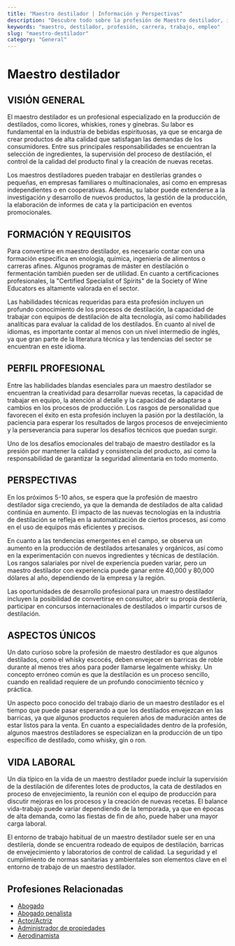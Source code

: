 ```yaml
---
title: "Maestro destilador | Información y Perspectivas"
description: "Descubre todo sobre la profesión de Maestro destilador, incluyendo responsabilidades, requisitos y oportunidades."
keywords: "maestro, destilador, profesión, carrera, trabajo, empleo"
slug: "maestro-destilador"
category: "General"
---
```


# Maestro destilador

## VISIÓN GENERAL

El maestro destilador es un profesional especializado en la producción de destilados, como licores, whiskies, rones y ginebras. Su labor es fundamental en la industria de bebidas espirituosas, ya que se encarga de crear productos de alta calidad que satisfagan las demandas de los consumidores. Entre sus principales responsabilidades se encuentran la selección de ingredientes, la supervisión del proceso de destilación, el control de la calidad del producto final y la creación de nuevas recetas. 

Los maestros destiladores pueden trabajar en destilerías grandes o pequeñas, en empresas familiares o multinacionales, así como en empresas independientes o en cooperativas. Además, su labor puede extenderse a la investigación y desarrollo de nuevos productos, la gestión de la producción, la elaboración de informes de cata y la participación en eventos promocionales.

## FORMACIÓN Y REQUISITOS

Para convertirse en maestro destilador, es necesario contar con una formación específica en enología, química, ingeniería de alimentos o carreras afines. Algunos programas de máster en destilación o fermentación también pueden ser de utilidad. En cuanto a certificaciones profesionales, la "Certified Specialist of Spirits" de la Society of Wine Educators es altamente valorada en el sector.

Las habilidades técnicas requeridas para esta profesión incluyen un profundo conocimiento de los procesos de destilación, la capacidad de trabajar con equipos de destilación de alta tecnología, así como habilidades analíticas para evaluar la calidad de los destilados. En cuanto al nivel de idiomas, es importante contar al menos con un nivel intermedio de inglés, ya que gran parte de la literatura técnica y las tendencias del sector se encuentran en este idioma.

## PERFIL PROFESIONAL

Entre las habilidades blandas esenciales para un maestro destilador se encuentran la creatividad para desarrollar nuevas recetas, la capacidad de trabajar en equipo, la atención al detalle y la capacidad de adaptarse a cambios en los procesos de producción. Los rasgos de personalidad que favorecen el éxito en esta profesión incluyen la pasión por la destilación, la paciencia para esperar los resultados de largos procesos de envejecimiento y la perseverancia para superar los desafíos técnicos que puedan surgir.

Uno de los desafíos emocionales del trabajo de maestro destilador es la presión por mantener la calidad y consistencia del producto, así como la responsabilidad de garantizar la seguridad alimentaria en todo momento.

## PERSPECTIVAS

En los próximos 5-10 años, se espera que la profesión de maestro destilador siga creciendo, ya que la demanda de destilados de alta calidad continúa en aumento. El impacto de las nuevas tecnologías en la industria de destilación se refleja en la automatización de ciertos procesos, así como en el uso de equipos más eficientes y precisos.

En cuanto a las tendencias emergentes en el campo, se observa un aumento en la producción de destilados artesanales y orgánicos, así como en la experimentación con nuevos ingredientes y técnicas de destilación. Los rangos salariales por nivel de experiencia pueden variar, pero un maestro destilador con experiencia puede ganar entre 40,000 y 80,000 dólares al año, dependiendo de la empresa y la región.

Las oportunidades de desarrollo profesional para un maestro destilador incluyen la posibilidad de convertirse en consultor, abrir su propia destilería, participar en concursos internacionales de destilados o impartir cursos de destilación.

## ASPECTOS ÚNICOS

Un dato curioso sobre la profesión de maestro destilador es que algunos destilados, como el whisky escocés, deben envejecer en barricas de roble durante al menos tres años para poder llamarse legalmente whisky. Un concepto erróneo común es que la destilación es un proceso sencillo, cuando en realidad requiere de un profundo conocimiento técnico y práctica.

Un aspecto poco conocido del trabajo diario de un maestro destilador es el tiempo que puede pasar esperando a que los destilados envejezcan en las barricas, ya que algunos productos requieren años de maduración antes de estar listos para la venta. En cuanto a especialidades dentro de la profesión, algunos maestros destiladores se especializan en la producción de un tipo específico de destilado, como whisky, gin o ron.

## VIDA LABORAL

Un día típico en la vida de un maestro destilador puede incluir la supervisión de la destilación de diferentes lotes de productos, la cata de destilados en proceso de envejecimiento, la reunión con el equipo de producción para discutir mejoras en los procesos y la creación de nuevas recetas. El balance vida-trabajo puede variar dependiendo de la temporada, ya que en épocas de alta demanda, como las fiestas de fin de año, puede haber una mayor carga laboral.

El entorno de trabajo habitual de un maestro destilador suele ser en una destilería, donde se encuentra rodeado de equipos de destilación, barricas de envejecimiento y laboratorios de control de calidad. La seguridad y el cumplimiento de normas sanitarias y ambientales son elementos clave en el entorno de trabajo de un maestro destilador.
## Profesiones Relacionadas

- [Abogado](/profesiones/abogado/)
- [Abogado penalista](/profesiones/abogado-penalista/)
- [Actor/Actriz](/profesiones/actor-actriz/)
- [Administrador de propiedades](/profesiones/administrador-de-propiedades/)
- [Aerodinamista](/profesiones/aerodinamista/)

